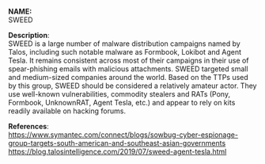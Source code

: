 **NAME:**  
SWEED  

**Description**:   
SWEED is a large number of malware distribution campaigns named by Talos, including such notable malware as Formbook, Lokibot and Agent Tesla. It remains consistent across most of their campaigns in their use of spear-phishing emails with malicious attachments.
SWEED targeted small and medium-sized companies around the world. Based on the TTPs used by this group, SWEED should be considered a relatively amateur actor. They use well-known vulnerabilities, commodity stealers and RATs (Pony, Formbook, UnknownRAT, Agent Tesla, etc.) and appear to rely on kits readily available on hacking forums.
  
**References**:  
https://www.symantec.com/connect/blogs/sowbug-cyber-espionage-group-targets-south-american-and-southeast-asian-governments  
https://blog.talosintelligence.com/2019/07/sweed-agent-tesla.html
